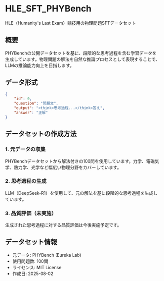 # HLE_SFT_PHYBench

HLE（Humanity's Last Exam）競技用の物理問題SFTデータセット

## 概要

PHYBenchの公開データセットを基に、段階的な思考過程を含む学習データを生成しています。物理問題の解法を自然な推論プロセスとして表現することで、LLMの推論能力向上を目指します。

## データ形式

```json
{
    "id": 0,
    "question": "問題文",
    "output": "<think>思考過程...</think>答え",
    "answer": "正解"
}
```

## データセットの作成方法

### 1. 元データの収集
PHYBenchデータセットから解法付きの100問を使用しています。力学、電磁気学、熱力学、光学など幅広い物理分野をカバーしています。

### 2. 思考過程の生成
LLM（DeepSeek-R1）を使用して、元の解法を基に段階的な思考過程を生成しています。

### 3. 品質評価（未実施）
生成された思考過程に対する品質評価は今後実施予定です。

## データセット情報

- 元データ: PHYBench (Eureka Lab)
- 使用問題数: 100問
- ライセンス: MIT License
- 作成日: 2025-08-02